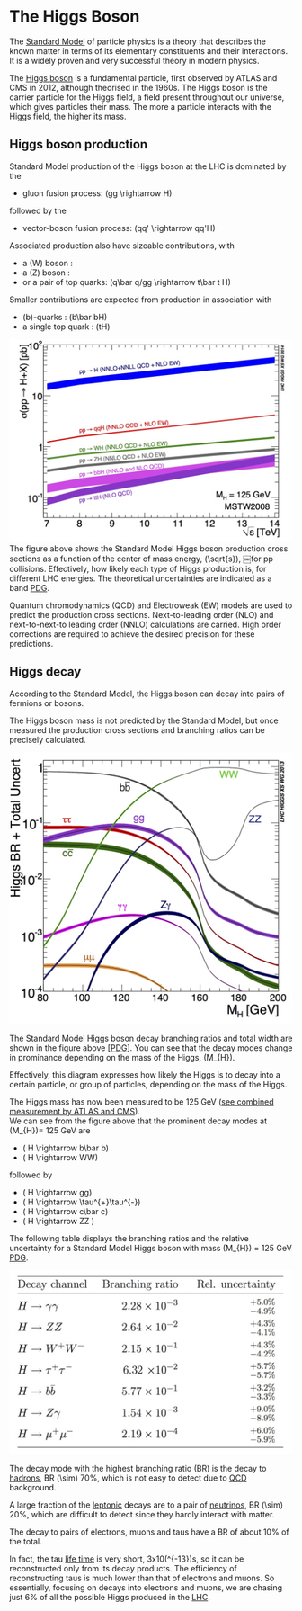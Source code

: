 # The Higgs Boson

The [Standard Model](http://atlas.cern/discover/physics) of particle physics is a theory that describes the known matter in terms of its elementary constituents and their interactions. It is a widely proven and very successful theory in modern physics.  

The [Higgs boson](https://home.cern/topics/higgs-boson) is a fundamental particle, first observed by ATLAS and CMS in 2012, although theorised in the 1960s. The Higgs boson is the carrier particle for the Higgs field, a field present throughout our universe, which gives particles their mass. The more a particle interacts with the Higgs field, the higher its mass.

## Higgs boson production

Standard Model production of the Higgs boson at the LHC is dominated by the

* gluon fusion process: \(gg \rightarrow H\)

followed by the

* vector-boson fusion process: \(qq' \rightarrow qq'H\)

Associated production also have sizeable contributions, with

* a \(W\) boson :
* a \(Z\) boson :
* or a pair of top quarks: \(q\bar q/gg \rightarrow t\bar t H\)

Smaller contributions are expected from production in association with

* \(b\)-quarks : \(b\bar bH\)
* a single top quark : \(tH\)

![](../images/visualization/7-14.xsec.jpg)
The figure above shows the Standard Model Higgs boson production cross sections as a function of the center of mass energy, \(\sqrt{s}\), ￼for pp collisions. Effectively, how likely each type of Higgs production is, for different LHC energies.  The theoretical uncertainties are indicated as a band [PDG](http://pdg.lbl.gov/2013/reviews/rpp2013-rev-higgs-boson.pdf).



Quantum chromodynamics (QCD) and Electroweak (EW) models are used to predict the production cross sections. Next-to-leading order (NLO) and next-to-next-to leading order (NNLO) calculations are carried. High order corrections are required to achieve the desired precision for these predictions.

## Higgs decay

According to the Standard Model, the Higgs boson can decay into pairs of fermions or bosons. 

The Higgs boson mass is not predicted by the Standard Model, but once measured the production cross sections and branching ratios can be precisely calculated.

![](../images/visualization/Higgs_BR_LM.jpg)

The Standard Model Higgs boson decay branching ratios and total width are shown in the figure above [[PDG](http://pdg.lbl.gov/2013/reviews/rpp2013-rev-higgs-boson.pdf)]. You can see that the decay modes change in prominance depending on the mass of the Higgs, \(M_{H}\).  

Effectively, this diagram expresses how likely the Higgs is to decay into a certain particle, or group of particles, depending on the mass of the Higgs.

The Higgs mass has now been measured to be 125 GeV ([see combined measurement by ATLAS and CMS](http://journals.aps.org/prl/abstract/10.1103/PhysRevLett.114.191803)).  
We can see from the figure above that the prominent decay modes at \(M_{H}\)= 125 GeV are

* \( H \rightarrow b\bar b\)
* \( H \rightarrow WW\)

followed by

* \( H \rightarrow gg\)
* \( H \rightarrow \tau^{+}\tau^{-}\)
* \( H \rightarrow c\bar c\)
* \( H \rightarrow ZZ \)

The following table displays the branching ratios and the relative uncertainty for a Standard Model Higgs boson with mass \(M_{H}\) = 125 GeV [PDG](http://pdg.lbl.gov/2013/reviews/rpp2013-rev-higgs-boson.pdf).

![](../images/visualization/BRtablePDG.jpg)

The decay mode with the highest branching ratio \(BR\) is the decay to [hadrons](https://en.wikipedia.org/wiki/Hadron), BR \(\sim\) 70%, which is not easy to detect due to [QCD](https://en.wikipedia.org/wiki/Quantum_chromodynamics) background.

A large fraction of the [leptonic](https://en.wikipedia.org/wiki/Lepton) decays are to a pair of [neutrinos](https://en.wikipedia.org/wiki/Neutrino), BR \(\sim\) 20%, which are difficult to detect since they hardly interact with matter.

The decay to pairs of electrons, muons and taus have a BR of about 10% of the total.

In fact, the tau [life time](https://en.wikipedia.org/wiki/Particle_decay) is very short, 3x10\(^{-13}\)s, so it can be reconstructed only from its decay products. The efficiency of reconstructing taus is much lower than that of electrons and muons. So essentially, focusing on decays into electrons and muons, we are chasing just 6% of all the possible Higgs produced in the [LHC](https://en.wikipedia.org/wiki/Large_Hadron_Collider).

